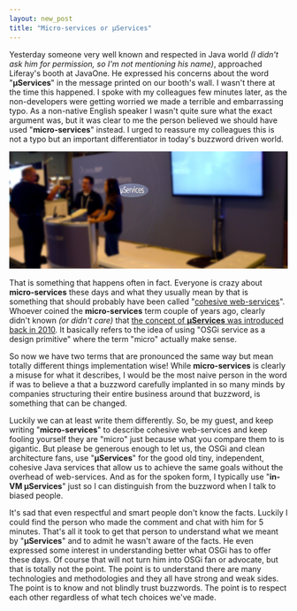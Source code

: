 ```yaml
---
layout: new_post
title: "Micro-services or μServices"
---
```


Yesterday someone very well known and respected in Java world _(I didn't ask him for permission, so I'm not mentioning his name)_, approached Liferay's booth at JavaOne. He expressed his concerns about the word "**μServices**" in the message printed on our booth's wall. I wasn't there at the time this happened. I spoke with my colleagues few minutes later, as the non-developers were getting worried we made a terrible and embarrassing typo. As a non-native English speaker I wasn't quite sure what the exact argument was, but it was clear to me the person believed we should have used "**micro-services**" instead. I urged to reassure my colleagues this is not a typo but an important differentiator in today's buzzword driven world.

![Liferay booth at JavaOne 2016](/assets/2016-09-21-microservices_or_mServices/liferaybooth.jpg)

<!--more-->

That is something that happens often in fact. Everyone is crazy about **micro-services** these days and what they usually mean by that is something that should probably have been called "[cohesive web-services](http://blog.osgi.org/2014/06/software-mixed-with-marketing-micro.html)". Whoever coined the **micro-services** term couple of years ago, clearly didn't known _(or didn't care)_ that [the concept of **µServices** was introduced back in 2010](http://blog.osgi.org/2010/03/services.html). It basically refers to the idea of using "OSGi service as a design primitive" where the term "micro" actually make sense.

So now we have two terms that are pronounced the same way but mean totally different things implementation wise! While **micro-services** is clearly a misuse for what it describes, I would be the most naive person in the word if was to believe a that a buzzword carefully implanted in so many minds by companies structuring their entire business around that buzzword, is something that can be changed.

Luckily we can at least write them differently. So, be my guest, and keep writing "**micro-services**" to describe cohesive web-services and keep fooling yourself they are "micro" just because what you compare them to is gigantic. But please be generous enough to let us, the OSGi and clean architecture fans, use "**μServices**" for the good old tiny, independent, cohesive Java services that allow us to achieve the same goals without the overhead of web-services. And as for the spoken form, I typically use "**in-VM μServices**" just so I can distinguish from the buzzword when I talk to biased people.

It's sad that even respectful and smart people don't know the facts. Luckily I could find the person who made the comment and chat with him for 5 minutes. That's all it took to get that person to understand what we meant by "**μServices**" and to admit he wasn't aware of the facts. He even expressed some interest in understanding better what OSGi has to offer these days. Of course that will not turn him into OSGi fan or advocate, but that is totally not the point. The point is to understand there are many technologies and methodologies and they all have strong and weak sides. The point is to know and not blindly trust buzzwords. The point is to respect each other regardless of what tech choices we've made.   
